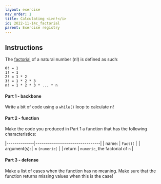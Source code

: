 ```yaml
---
layout: exercise 
nav_order: 1
title: Calculating <i>n!</i>
id: 2022-11-14c_factorial
parent: Exercise registry
---
```


## Instructions

The [factorial](https://en.wikipedia.org/wiki/Factorial) of a natural number (n!) is defined as such:

```
0! = 1
1! = 1
2! = 1 * 2
3! = 1 * 2 * 3
n! = 1 * 2 * 3 * ... * n
```

#### Part 1 - backbone

Write a bit of code using a `while()` loop to calculate n!

#### Part 2 - function

Make the code you produced in Part 1 a function that has the following characteristics:

|--------------|---------------------------------|
| name:        | `Fact()`                        |
| argument(s): | `n` `(numeric)`                 |
| return       | `numeric`, the factorial of `n` |


#### Part 3 - defense

Make a list of cases when the function has no meaning. Make sure that the function returns missing values when this is the case! 


